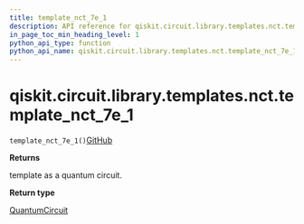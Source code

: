 ```yaml
---
title: template_nct_7e_1
description: API reference for qiskit.circuit.library.templates.nct.template_nct_7e_1
in_page_toc_min_heading_level: 1
python_api_type: function
python_api_name: qiskit.circuit.library.templates.nct.template_nct_7e_1
---
```


# qiskit.circuit.library.templates.nct.template\_nct\_7e\_1

<span id="qiskit.circuit.library.templates.nct.template_nct_7e_1" />

`template_nct_7e_1()`[GitHub](https://github.com/qiskit/qiskit/tree/stable/0.39/qiskit/circuit/library/templates/nct/template_nct_7e_1.py "view source code")

**Returns**

template as a quantum circuit.

**Return type**

[QuantumCircuit](qiskit.circuit.QuantumCircuit "qiskit.circuit.QuantumCircuit")

